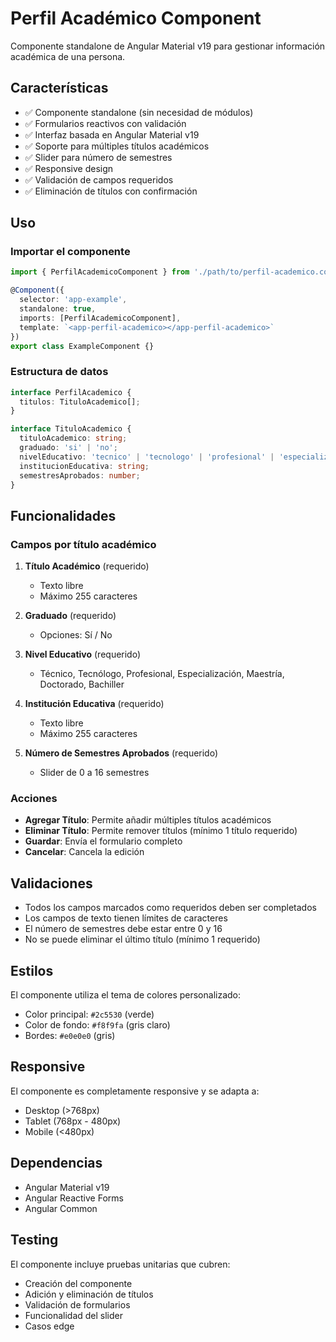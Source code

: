 # Perfil Académico Component

Componente standalone de Angular Material v19 para gestionar información académica de una persona.

## Características

- ✅ Componente standalone (sin necesidad de módulos)
- ✅ Formularios reactivos con validación
- ✅ Interfaz basada en Angular Material v19
- ✅ Soporte para múltiples títulos académicos
- ✅ Slider para número de semestres
- ✅ Responsive design
- ✅ Validación de campos requeridos
- ✅ Eliminación de títulos con confirmación

## Uso

### Importar el componente

```typescript
import { PerfilAcademicoComponent } from './path/to/perfil-academico.component';

@Component({
  selector: 'app-example',
  standalone: true,
  imports: [PerfilAcademicoComponent],
  template: `<app-perfil-academico></app-perfil-academico>`
})
export class ExampleComponent {}
```

### Estructura de datos

```typescript
interface PerfilAcademico {
  titulos: TituloAcademico[];
}

interface TituloAcademico {
  tituloAcademico: string;
  graduado: 'si' | 'no';
  nivelEducativo: 'tecnico' | 'tecnologo' | 'profesional' | 'especializacion' | 'maestria' | 'doctorado' | 'bachiller';
  institucionEducativa: string;
  semestresAprobados: number;
}
```

## Funcionalidades

### Campos por título académico

1. **Título Académico** (requerido)
   - Texto libre
   - Máximo 255 caracteres

2. **Graduado** (requerido)
   - Opciones: Sí / No

3. **Nivel Educativo** (requerido)
   - Técnico, Tecnólogo, Profesional, Especialización, Maestría, Doctorado, Bachiller

4. **Institución Educativa** (requerido)
   - Texto libre
   - Máximo 255 caracteres

5. **Número de Semestres Aprobados** (requerido)
   - Slider de 0 a 16 semestres

### Acciones

- **Agregar Título**: Permite añadir múltiples títulos académicos
- **Eliminar Título**: Permite remover títulos (mínimo 1 título requerido)
- **Guardar**: Envía el formulario completo
- **Cancelar**: Cancela la edición

## Validaciones

- Todos los campos marcados como requeridos deben ser completados
- Los campos de texto tienen límites de caracteres
- El número de semestres debe estar entre 0 y 16
- No se puede eliminar el último título (mínimo 1 requerido)

## Estilos

El componente utiliza el tema de colores personalizado:
- Color principal: `#2c5530` (verde)
- Color de fondo: `#f8f9fa` (gris claro)
- Bordes: `#e0e0e0` (gris)

## Responsive

El componente es completamente responsive y se adapta a:
- Desktop (>768px)
- Tablet (768px - 480px)
- Mobile (<480px)

## Dependencias

- Angular Material v19
- Angular Reactive Forms
- Angular Common

## Testing

El componente incluye pruebas unitarias que cubren:
- Creación del componente
- Adición y eliminación de títulos
- Validación de formularios
- Funcionalidad del slider
- Casos edge
